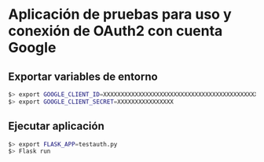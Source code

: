 # Aplicación de pruebas para uso y conexión de OAuth2 con cuenta Google

## Exportar variables de entorno

```bash
$> export GOOGLE_CLIENT_ID=XXXXXXXXXXXXXXXXXXXXXXXXXXXXXXXXXXXXXXXXXXXX
$> export GOOGLE_CLIENT_SECRET=XXXXXXXXXXXXXXXX
```

## Ejecutar aplicación

```bash
$> export FLASK_APP=testauth.py
$> Flask run
```
